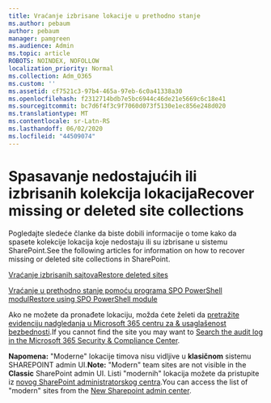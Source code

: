 ```yaml
---
title: Vraćanje izbrisane lokacije u prethodno stanje
ms.author: pebaum
author: pebaum
manager: pamgreen
ms.audience: Admin
ms.topic: article
ROBOTS: NOINDEX, NOFOLLOW
localization_priority: Normal
ms.collection: Adm_O365
ms.custom: ''
ms.assetid: cf7521c3-97b4-465a-97eb-6c0a41338a30
ms.openlocfilehash: f2312714bdb7e5bc6944c46de21e5669c6c18e41
ms.sourcegitcommit: bc7d6f4f3c9f7060d073f5130e1ec856e248d020
ms.translationtype: MT
ms.contentlocale: sr-Latn-RS
ms.lasthandoff: 06/02/2020
ms.locfileid: "44509074"
---
```

# <a name="recover-missing-or-deleted-site-collections"></a><span data-ttu-id="243c1-102">Spasavanje nedostajućih ili izbrisanih kolekcija lokacija</span><span class="sxs-lookup"><span data-stu-id="243c1-102">Recover missing or deleted site collections</span></span>

<span data-ttu-id="243c1-103">Pogledajte sledeće članke da biste dobili informacije o tome kako da spasete kolekcije lokacija koje nedostaju ili su izbrisane u sistemu SharePoint.</span><span class="sxs-lookup"><span data-stu-id="243c1-103">See the following articles for information on how to recover missing or deleted site collections in SharePoint.</span></span>

[<span data-ttu-id="243c1-104">Vraćanje izbrisanih sajtova</span><span class="sxs-lookup"><span data-stu-id="243c1-104">Restore deleted sites</span></span>](https://docs.microsoft.com/sharepoint/restore-deleted-site-collection)

[<span data-ttu-id="243c1-105">Vraćanje u prethodno stanje pomoću programa SPO PowerShell modul</span><span class="sxs-lookup"><span data-stu-id="243c1-105">Restore using SPO PowerShell module</span></span>](https://support.office.com/article/Introduction-to-the-SharePoint-Online-Management-Shell-C16941C3-19B4-4710-8056-34C034493429)

<span data-ttu-id="243c1-106">Ako ne možete da pronađete lokaciju, možda ćete želeti da [pretražite evidenciju nadgledanja u Microsoft 365 centru za &amp; usaglašenost bezbednosti](https://docs.microsoft.com/microsoft-365/compliance/search-the-audit-log-in-security-and-compliance).</span><span class="sxs-lookup"><span data-stu-id="243c1-106">If you cannot find the site you may want to [Search the audit log in the Microsoft 365 Security &amp; Compliance Center](https://docs.microsoft.com/microsoft-365/compliance/search-the-audit-log-in-security-and-compliance).</span></span>

<span data-ttu-id="243c1-107">**Napomena:** "Moderne" lokacije timova nisu vidljive u **klasičnom** sistemu SHAREPOINT admin UI.</span><span class="sxs-lookup"><span data-stu-id="243c1-107">**Note:** "Modern" team sites are not visible in the **Classic** SharePoint admin UI.</span></span> <span data-ttu-id="243c1-108">Listi "modernih" lokacija možete da pristupite iz [novog SharePoint administratorskog centra](https://docs.microsoft.com/sharepoint/get-started-new-admin-center).</span><span class="sxs-lookup"><span data-stu-id="243c1-108">You can access the list of "modern" sites from the [New Sharepoint admin center](https://docs.microsoft.com/sharepoint/get-started-new-admin-center).</span></span>


